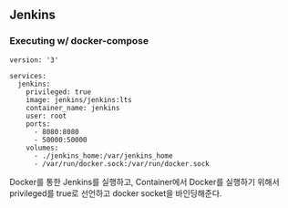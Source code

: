 ## Jenkins

### Executing w/ docker-compose

```
version: '3'

services:
  jenkins:
    privileged: true
    image: jenkins/jenkins:lts
    container_name: jenkins
    user: root
    ports:
      - 8080:8080
      - 50000:50000
    volumes:
      - ./jenkins_home:/var/jenkins_home
      - /var/run/docker.sock:/var/run/docker.sock
```



Docker를 통한 Jenkins를 실행하고, Container에서 Docker를 실행하기 위해서 privileged를 true로 선언하고 docker socket을 바인딩해준다.

